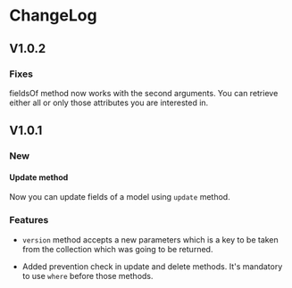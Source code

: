 #   ChangeLog

## V1.0.2

### Fixes

fieldsOf method now works with the second arguments.
You can retrieve either all or only those attributes you are interested in. 

## V1.0.1

### New

#### Update method

Now you can update fields of a model using `update` method.

### Features

* `version` method accepts a new parameters which is a key to be taken from the collection which was going to be returned.

* Added prevention check in update and delete methods. It's mandatory to use `where` before those methods.